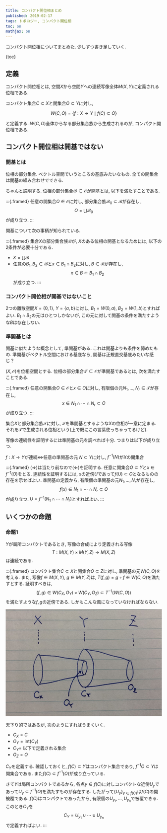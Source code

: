 ```yaml
---
title: コンパクト開位相まとめ
published: 2019-02-17
tags: トポロジー, コンパクト開位相
toc: on
mathjax: on
---
```


コンパクト開位相についてまとめた. 少しずつ書き足していく.

<!--more-->

{toc}

## 定義
コンパクト開位相とは, 空間$X$から空間$Y$への連続写像全体$M(X, Y)$に定義される位相である. 

コンパクト集合$C\subset X$と開集合$O\subset Y$に対し, 

$$ W(C, O) = \{f : X\to Y \mid f(C)\subset O\}$$

と定義する. $W(C, O)$全体からなる部分集合族から生成されるのが, コンパクト開位相である.

## コンパクト開位相は開基ではない

### 開基とは
位相の部分集合. ベクトル空間でいうところの基底みたいなもの. 全ての開集合は開基の組み合わせでできる.

ちゃんと説明する. 位相の部分集合$\mathcal{B}\subset \mathcal{O}$が開基とは, 以下を満たすことである.

:::{.framed}
任意の開集合$O\in \mathcal{O}$に対し, 部分集合族$\mathcal{B}_0\subset \mathcal{B}$が存在し,
$$O = \bigcup\mathcal{B}_0$$
が成り立つ.
:::

開基について次の事柄が知られている.

:::{.framed}
集合$X$の部分集合族$\mathcal{B}$が, $X$のある位相の開基となるためには, 以下の2条件が必要十分である.

- $X = \bigcup \mathcal{B}$
- 任意の$B_1, B_2\in \mathcal{B}$と$x \in B_1\cap B_2$に対し, $B\in \mathcal{B}$が存在し,
$$x \in B \subset B_1\cap B_2$$
が成り立つ.
:::

### コンパクト開位相が開基ではないこと

2つの離散空間$X = \{0, 1\},\ Y = \{a, b\}$に対し, $B_1 = W(0,a),\ B_2 = W(1, b)$とすればよい. $B_1\cap B_2$の元はひとつしかないが, この元に対して開基の条件を満たすような$B$は存在しない.

### 準開基とは
開基に似たような概念として, 準開基がある. これは開基よりも条件を弱めたもの. 準開基がベクトル空間における基底なら, 開基は正規直交基底みたいな感じ？

$(X, \mathcal{O})$を位相空間とする. 位相の部分集合$\mathcal{T}\subset \mathcal{O}$が準開基であるとは, 次を満たすことである.

:::{.framed}
任意の開集合$O\in \mathcal{O}$と$x\in O$に対し, 有限個の元$N_1,\ldots ,N_r\in \mathcal{T}$が存在し,
$$ x \in N_1\cap\cdots\cap N_r \subset O$$
が成り立つ.
:::

集合$X$と部分集合族$\mathcal{T}$に対し, $\mathcal{T}$を準開基とするような$X$の位相が一意に定まる. それを$\mathcal{T}$で生成される位相という(上で既にこの言葉使っちゃってるけど).

写像の連続性を証明するには準開基の元を調べれば十分. つまりは以下が成り立つ.

$f: X\to Y$が連続$\iff$任意の準開基の元 $N\subset Y$に対し, $f^{-1}(N)$が$X$の開集合

:::{.framed}
$(\Rightarrow)$は当たり前なので$(\Leftarrow)$を証明する. 任意に開集合$O\subset Y$と$x\in f^{-1}(O)$をとる. 連続性を証明するには, $x$の近傍$U$であって$f(U)\subset O$となるものの存在を示せばよい. 準開基の定義から, 有限個の準開基の元$N_1,\ldots , N_r$が存在し, 
$$ f(x)\in N_1\cap\cdots\cap N_r \subset O$$
が成り立つ. $U =f^{-1}(N_1\cap\cdots\cap N_r)$とすればよい.
:::

## いくつかの命題

### 命題1
$Y$が局所コンパクトであるとき, 写像の合成により定義される写像
$$ T: M(X, Y) \times M(Y, Z) \to M(X, Z)$$
は連続である.

:::{.framed}
コンパクト集合$C\subset X$と開集合$O\subset Z$に対し, 準開基の元$W(C, O)$を考える. また, 写像$f\in M(X, Y),\ g\in M(Y, Z)$は, $T(f,g) = g\circ f \in W(C, O)$を満たすとする. 証明すべきは, 
$$(f, g)\in W(C_X, O_Y)\times W(C_Y, O_Z)\subset T^{-1}(W(C, O))$$
を満たすような$f, g$の近傍である. しかもこんな風になっていなければならない.

![](/images/compact_open.jpg)

天下り的ではあるが, 次のようにすればうまくいく.

- $C_X = C$
- $O_Y = \mathrm{int}(C_Y)$
- $C_Y =$ 以下で定義される集合
- $O_Z = O$

$C_Y$を定義する. 確認しておくと, $f(C)\subset Y$はコンパクト集合であり, $f^{-1}{O}\subset Y$は開集合である. また$f(C)\subset f^{-1}(O)$が成り立っている.

さて$Y$は局所コンパクトであるから, 各点$y\in f(C)$に対しコンパクトな近傍$U_y$であって$U_y \subset f^{-1}(O)$を満たすものが存在する. したがって$\{U_y\}_{y\in f(C)}$は$f(C)$の開被覆である. $f(C)$はコンパクトであったから, 有限個の$U_{y_1},\ldots,U_{y_n}$で被覆できる. このとき$C_Y$を
$$C_Y = U_{y_1}\cup\cdots\cup U_{y_n}$$
で定義すればよい.
:::
